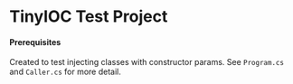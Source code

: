 ﻿# TinyIOC Test Project

#### Prerequisites
Created to test injecting classes with constructor params. See `Program.cs` and `Caller.cs` for more detail.  